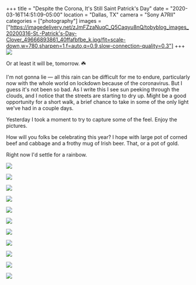 +++
title = "Despite the Corona, It's Still Saint Patrick's Day"
date = "2020-03-16T14:51:09-05:00"
location = "Dallas, TX"
camera = "Sony A7RII"
categories = ["photography"]
images = ["https://imagedelivery.net/zJmFZzaNuqC_Q5Caqyu8nQ/tobyblog_images_20200316-St.-Patrick's-Day-Clover_49666893861_40ffafbfbe_k.jpg/fit=scale-down,w=780,sharpen=1,f=auto,q=0.9,slow-connection-quality=0.3"]
+++
![](https://imagedelivery.net/zJmFZzaNuqC_Q5Caqyu8nQ/tobyblog_images_20200316-St.-Patrick)
<!--more-->
Or at least it will be, tomorrow. ☘️

I'm not gonna lie — all this rain can be difficult for me to endure, particularly now with the whole world on lockdown because of the coronavirus. But I guess it's not been so bad. As I write this I see sun peeking through the clouds, and I notice that the streets are starting to dry up. Might be a good opportunity for a short walk, a brief chance to take in some of the only light we've had in a couple days. 

Yesterday I took a moment to try to capture some of the feel. Enjoy the pictures.

How will you folks be celebrating this year? I hope with large pot of corned beef and cabbage and a frothy mug of Irish beer. That, or a pot of gold. 

Right now I'd settle for a rainbow.

![](https://imagedelivery.net/zJmFZzaNuqC_Q5Caqyu8nQ/tobyblog_images_20200316-St.-Patrick)

![](https://imagedelivery.net/zJmFZzaNuqC_Q5Caqyu8nQ/tobyblog_images_20200316-St.-Patrick)

![](https://imagedelivery.net/zJmFZzaNuqC_Q5Caqyu8nQ/tobyblog_images_20200316-St.-Patrick)

![](https://imagedelivery.net/zJmFZzaNuqC_Q5Caqyu8nQ/tobyblog_images_20200316-St.-Patrick)

![](https://imagedelivery.net/zJmFZzaNuqC_Q5Caqyu8nQ/tobyblog_images_20200316-St.-Patrick)

![](https://imagedelivery.net/zJmFZzaNuqC_Q5Caqyu8nQ/tobyblog_images_20200316-St.-Patrick)

![](https://imagedelivery.net/zJmFZzaNuqC_Q5Caqyu8nQ/tobyblog_images_20200316-St.-Patrick)

![](https://imagedelivery.net/zJmFZzaNuqC_Q5Caqyu8nQ/tobyblog_images_20200316-St.-Patrick)

![](https://imagedelivery.net/zJmFZzaNuqC_Q5Caqyu8nQ/tobyblog_images_20200316-St.-Patrick)

![](https://imagedelivery.net/zJmFZzaNuqC_Q5Caqyu8nQ/tobyblog_images_20200316-St.-Patrick)

![](https://imagedelivery.net/zJmFZzaNuqC_Q5Caqyu8nQ/tobyblog_images_20200316-St.-Patrick)
